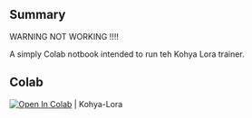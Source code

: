 ## Summary

WARNING NOT WORKING !!!!

A simply Colab notbook intended to run teh Kohya Lora trainer.

## Colab

[![Open In Colab](https://colab.research.google.com/assets/colab-badge.svg)](https://colab.research.google.com/github/brenton-thomas/Kohya-SS-Colab/blob/main/kohya-ss-colab.ipynb) | Kohya-Lora

